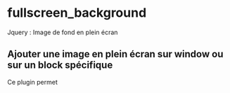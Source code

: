 # fullscreen_background
Jquery : Image de fond en plein écran

## Ajouter une image en plein écran sur  window ou sur un block spécifique
Ce plugin permet
